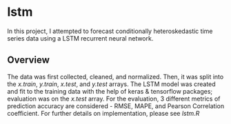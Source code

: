 # lstm

In this project, I attempted to forecast conditionally heteroskedastic time series data using a LSTM recurrent neural network.

## Overview
The data was first collected, cleaned, and normalized. Then, it was split into the *x.train*, *y.train*, *x.test*, and *y.test* arrays. 
The LSTM model was created and fit to the training data with the help of keras & tensorflow packages; evaluation was on the *x.test* array. 
For the evaluation, 3 different metrics of prediction accuracy are considered - RMSE, MAPE, and Pearson Correlation coefficient.
For further details on implementation, please see *lstm.R*


